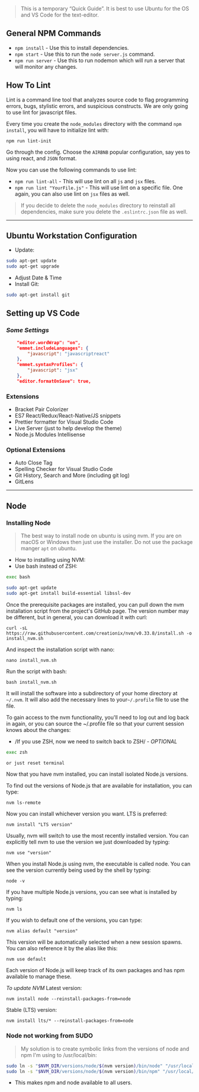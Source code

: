 > This is a temporary “Quick Guide”.
> It is best to use Ubuntu for the OS and VS Code for the text-editor.

## General NPM Commands

* `npm install` - Use this to install dependencies.
* `npm start` - Use this to run the `node server.js` command.
* `npm run server` - Use this to run nodemon which will run a server that will monitor any changes.

## How To Lint

Lint is a command line tool that analyzes source code to flag programming errors, bugs, stylistic errors, and suspicious constructs.
We are only going to use lint for javascript files.

Every time you create the `node_modules` directory with the command `npm install`, you will have to initialize lint with:

```
npm run lint-init
```

Go through the config. Choose the `AIRBNB` popular configuration, say yes to using react, and `JSON` format.

Now you can use the following commands to use lint:

* `npm run lint-all` - This will use lint on all `js` and `jsx` files.
* `npm run lint "YourFile.js"` - This will use lint on a specific file. One again, you can also use lint on `jsx` files as well.

> If you decide to delete the `node_modules` directory to reinstall all dependencies, make sure you delete the `.eslintrc.json` file as well.

---

## Ubuntu Workstation Configuration

* Update:

```bash
sudo apt-get update
sudo apt-get upgrade
```

* Adjust Date & Time
* Install Git:

```bash
sudo apt-get install git
```

## Setting up VS Code

### _Some Settings_

```json
    "editor.wordWrap": "on",
    "emmet.includeLanguages": {
        "javascript": "javascriptreact"
    },
    "emmet.syntaxProfiles": {
        "javascript": "jsx"
    },
    "editor.formatOnSave": true,
```

### Extensions

* Bracket Pair Colorizer
* ES7 React/Redux/React-Native/JS snippets
* Prettier formatter for Visual Studio Code
* Live Server (just to help develop the theme)
* Node.js Modules Intellisense

### Optional Extensions

* Auto Close Tag
* Spelling Checker for Visual Studio Code
* Git History, Search and More (including git log)
* GitLens

---

## Node

### Installing Node

> The best way to install node on ubuntu is using nvm. If you are on macOS or Windows then just use the installer. Do not use the package manger `apt` on ubuntu.

* How to installing using NVM:
* Use bash instead of ZSH:

```bash
exec bash
```

```bash
sudo apt-get update
sudo apt-get install build-essential libssl-dev
```

Once the prerequisite packages are installed, you can pull down the nvm installation script from the project's GitHub page. The version number may be different, but in general, you can download it with curl:

```
curl -sL https://raw.githubusercontent.com/creationix/nvm/v0.33.8/install.sh -o install_nvm.sh
```

And inspect the installation script with nano:

```
nano install_nvm.sh
```

Run the script with bash:

```
bash install_nvm.sh
```

It will install the software into a subdirectory of your home directory at `~/.nvm`. It will also add the necessary lines to your`~/.profile` file to use the file.

To gain access to the nvm functionality, you'll need to log out and log back in again, or you can source the ~/.profile file so that your current session knows about the changes:

* /If you use ZSH, now we need to switch back to ZSH/ - _OPTIONAL_

```bash
exec zsh

or just reset terminal
```

Now that you have nvm installed, you can install isolated Node.js versions.

To find out the versions of Node.js that are available for installation, you can type:

```
nvm ls-remote
```

Now you can install whichever version you want. LTS is preferred:

```
nvm install "LTS version"
```

Usually, nvm will switch to use the most recently installed version. You can explicitly tell nvm to use the version we just downloaded by typing:

```
nvm use "version"
```

When you install Node.js using nvm, the executable is called node. You can see the version currently being used by the shell by typing:

```
node -v
```

If you have multiple Node.js versions, you can see what is installed by typing:

`nvm ls`

If you wish to default one of the versions, you can type:

`nvm alias default "version"`

This version will be automatically selected when a new session spawns. You can also reference it by the alias like this:

`nvm use default`

Each version of Node.js will keep track of its own packages and has npm available to manage these.

_To update NVM_
Latest version:

```
nvm install node --reinstall-packages-from=node
```

Stable (LTS) version:

```
nvm install lts/* --reinstall-packages-from=node
```

### Node not working from SUDO

> My solution is to create symbolic links from the versions of node and npm I'm using to /usr/local/bin:

```bash
sudo ln -s "$NVM_DIR/versions/node/$(nvm version)/bin/node" "/usr/local/bin/node"
sudo ln -s "$NVM_DIR/versions/node/$(nvm version)/bin/npm" "/usr/local/bin/npm"
```

* This makes npm and node available to all users.

